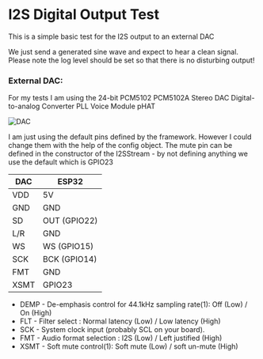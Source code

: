 # I2S Digital Output Test

This is a simple basic test for the I2S output to an external DAC

We just send a generated sine wave and expect to hear a clean signal.
Please note the log level should be set so that there is no disturbing output!

 
### External DAC:

For my tests I am using the 24-bit PCM5102 PCM5102A Stereo DAC Digital-to-analog Converter PLL Voice Module pHAT

![DAC](https://pschatzmann.github.io/arduino-audio-tools/resources/dac.jpeg)

I am just using the default pins defined by the framework. However I could change them with the help of the config object. The mute pin can be defined in the constructor of the I2SStream - by not defining anything we use the default which is GPIO23

 
| DAC     |  ESP32
| --------| ---------------
| VDD     |  5V
| GND     |  GND
| SD      |  OUT (GPIO22)
| L/R     |  GND
| WS      |  WS (GPIO15)
| SCK     |  BCK (GPIO14)
| FMT     |  GND 
| XSMT     | GPIO23 


- DEMP - De-emphasis control for 44.1kHz sampling rate(1): Off (Low) / On (High)
- FLT - Filter select : Normal latency (Low) / Low latency (High)
- SCK - System clock input (probably SCL on your board).
- FMT - Audio format selection : I2S (Low) / Left justified (High)
- XSMT - Soft mute control(1): Soft mute (Low) / soft un-mute (High)
